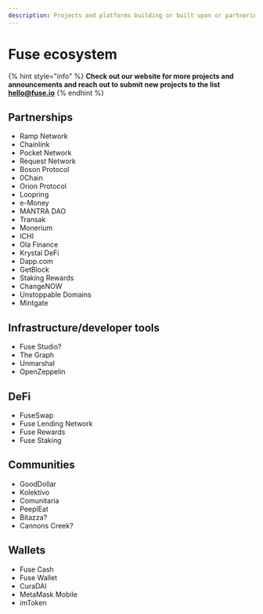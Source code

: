 ```yaml
---
description: Projects and platforms building or built upon or partnering with Fuse
---
```


# Fuse ecosystem

{% hint style="info" %}
**Check out our website for more projects and announcements and reach out to submit new projects to the list hello@fuse.io**
{% endhint %}

## Partnerships

* Ramp Network
* Chainlink
* Pocket Network
* Request Network
* Boson Protocol
* 0Chain
* Orion Protocol
* Loopring
* e-Money
* MANTRA DAO
* Transak
* Monerium
* ICHI
* Ola Finance
* Krystal DeFi
* Dapp.com
* GetBlock
* Staking Rewards
* ChangeNOW
* Unstoppable Domains
* Mintgate

## Infrastructure/developer tools

* Fuse Studio?
* The Graph
* Unmarshal
* OpenZeppelin

## DeFi

* FuseSwap
* Fuse Lending Network
* Fuse Rewards
* Fuse Staking

## Communities

* GoodDollar
* Kolektivo
* Comunitaria
* PeeplEat
* Bitazza?
* Cannons Creek?

## Wallets

* Fuse Cash
* Fuse Wallet
* CuraDAI
* MetaMask Mobile
* imToken









